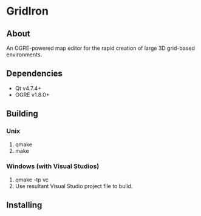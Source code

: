 # GridIron

## About

An OGRE-powered map editor for the rapid creation of large 3D grid-based environments.

## Dependencies

* Qt v4.7.4+
* OGRE v1.8.0+

## Building

### Unix

1. qmake
2. make

### Windows (with Visual Studios)

1. qmake -tp vc
2. Use resultant Visual Studio project file to build.

## Installing
